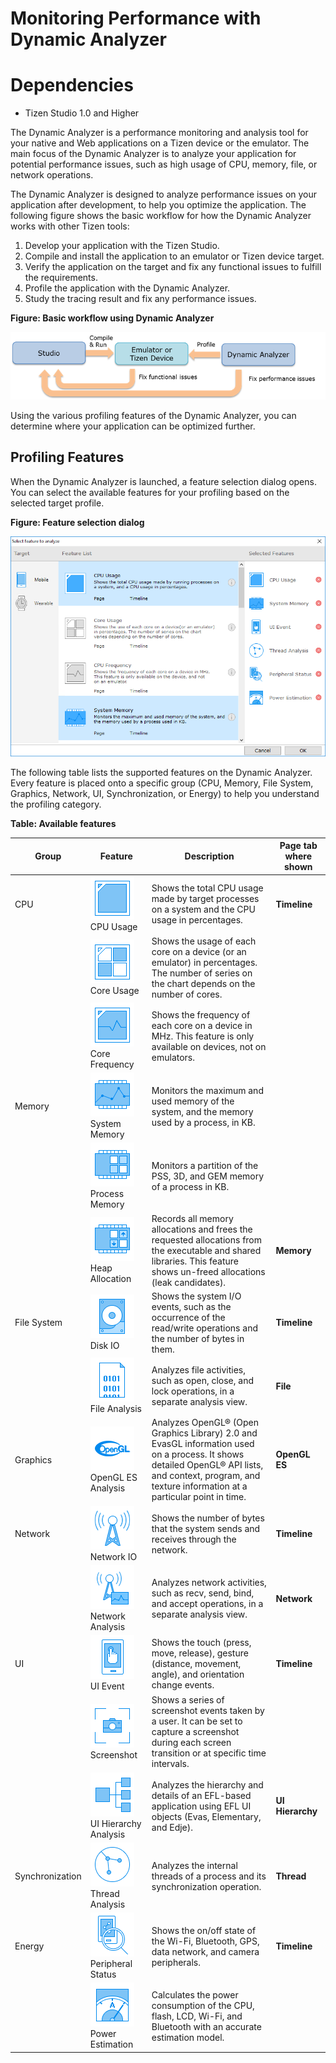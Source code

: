 # Monitoring Performance with Dynamic Analyzer

# Dependencies

- Tizen Studio 1.0 and Higher

The Dynamic Analyzer is a performance monitoring and analysis tool for your native and Web applications on a Tizen device or the emulator. The main focus of the Dynamic Analyzer is to analyze your application for potential performance issues, such as high usage of CPU, memory, file, or network operations.

The Dynamic Analyzer is designed to analyze performance issues on your application after development, to help you optimize the application. The following figure shows the basic workflow for how the Dynamic Analyzer works with other Tizen tools:

1. Develop your application with the Tizen Studio.
2. Compile and install the application to an emulator or Tizen device target.
3. Verify the application on the target and fix any functional issues to fulfill the requirements.
4. Profile the application with the Dynamic Analyzer.
5. Study the tracing result and fix any performance issues.

**Figure: Basic workflow using Dynamic Analyzer**

![Basic workflow using Dynamic Analyzer](./media/dynamic_analyzer_basic_workflow.png)

Using the various profiling features of the Dynamic Analyzer, you can determine where your application can be optimized further.

## Profiling Features

When the Dynamic Analyzer is launched, a feature selection dialog opens. You can select the available features for your profiling based on the selected target profile.

**Figure: Feature selection dialog**

![Feature selection dialog](./media/dynamic_analyzer_feature_selection.png)

The following table lists the supported features on the Dynamic Analyzer. Every feature is placed onto a specific group (CPU, Memory, File System, Graphics, Network, UI, Synchronization, or Energy) to help you understand the profiling category.

**Table: Available features**

| Group                                    | Feature                                  | Description                              | Page tab where shown |
| ---------------------------------------- | ---------------------------------------- | ---------------------------------------- | -------------------- |
| CPU                                      | ![CPU Usage](./media/dynamic_analyzer_cpu_usage.png)CPU Usage | Shows the total CPU usage made by target processes on a system and the CPU usage in percentages. | **Timeline**         |
| |![Core Usage](./media/dynamic_analyzer_core_usage.png)Core Usage | Shows the usage of each core on a device (or an emulator) in percentages. The number of series on the chart depends on the number of cores. |                                          |
| | ![Core Frequency](./media/dynamic_analyzer_core_frequency.png)Core Frequency | Shows the frequency of each core on a device in MHz. This feature is only available on devices, not on emulators. |                                          |
| Memory                                   | ![System Memory](./media/dynamic_analyzer_system_memory.png)System Memory | Monitors the maximum and used memory of the system, and the memory used by a process, in KB. |                      |
| | ![Process Memory](./media/dynamic_analyzer_process_memory.png)Process Memory | Monitors a partition of the PSS, 3D, and GEM memory of a process in KB. |                     |
| | ![Heap Allocation](./media/dynamic_analyzer_heap_allocation.png)Heap Allocation | Records all memory allocations and frees the requested allocations from the executable and shared libraries. This feature shows un-freed allocations (leak candidates). | **Memory**                                                     |
| File System                              | ![Disk IO](./media/dynamic_analyzer_disk_io.png)Disk IO | Shows the system I/O events, such as the occurrence of the read/write operations and the number of bytes in them. | **Timeline**         |
| | ![File Analysis](./media/dynamic_analyzer_file_analysis.png)File Analysis | Analyzes file activities, such as open, close, and lock operations, in a separate analysis view. | **File**                                                       |
| Graphics                                 | ![OpenGL ES Analysis](./media/dynamic_analyzer_opengl.png)OpenGL ES Analysis | Analyzes OpenGL® (Open Graphics Library) 2.0 and EvasGL information used on a process. It shows detailed OpenGL® API lists, and context, program, and texture information at a particular point in time. | **OpenGL ES**        |
| Network                                  | ![Network IO](./media/dynamic_analyzer_network_io.png)Network IO | Shows the number of bytes that the system sends and receives through the network. | **Timeline**         |
| | ![Network Analysis](./media/dynamic_analyzer_network_analysis.png)Network Analysis | Analyzes network activities, such as recv, send, bind, and accept operations, in a separate analysis view. | **Network**                                                  |
| UI                                       | ![UI Event](./media/dynamic_analyzer_UI_event.png)UI Event | Shows the touch (press, move, release), gesture (distance, movement, angle), and orientation change events. | **Timeline**         |
| | ![Screenshot](./media/dynamic_analyzer_screenshot.png)Screenshot | Shows a series of screenshot events taken by a user. It can be set to capture a screenshot during each screen transition or at specific time intervals. |                                                                |
| | ![UI Hierarchy Analysis](./media/dynamic_analyzer_UI_hierarchy.png)UI Hierarchy Analysis | Analyzes the hierarchy and details of an EFL-based application using EFL UI objects (Evas, Elementary, and Edje). | **UI Hierarchy**                                               |
| Synchronization                          | ![Thread Analysis](./media/dynamic_analyzer_thread_analysis.png)Thread Analysis | Analyzes the internal threads of a process and its synchronization operation. | **Thread**           |
| Energy                                   | ![Peripheral Status](./media/dynamic_analyzer_peripheral_status.png)Peripheral Status | Shows the on/off state of the Wi-Fi, Bluetooth, GPS, data network, and camera peripherals. | **Timeline**         |
| | ![Power Estimation](./media/dynamic_analyzer_power_estimation.png)Power Estimation | Calculates the power consumption of the CPU, flash, LCD, Wi-Fi, and Bluetooth with an accurate estimation model. |                                          |